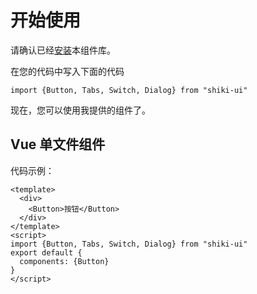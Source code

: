 # 开始使用
请确认已经[安装](#/doc/install)本组件库。

在您的代码中写入下面的代码

```
import {Button, Tabs, Switch, Dialog} from "shiki-ui"
```

现在，您可以使用我提供的组件了。

## Vue 单文件组件

代码示例：

```
<template>
  <div>
    <Button>按钮</Button>
  </div>
</template>
<script>
import {Button, Tabs, Switch, Dialog} from "shiki-ui"
export default {
  components: {Button}
}
</script>
```
